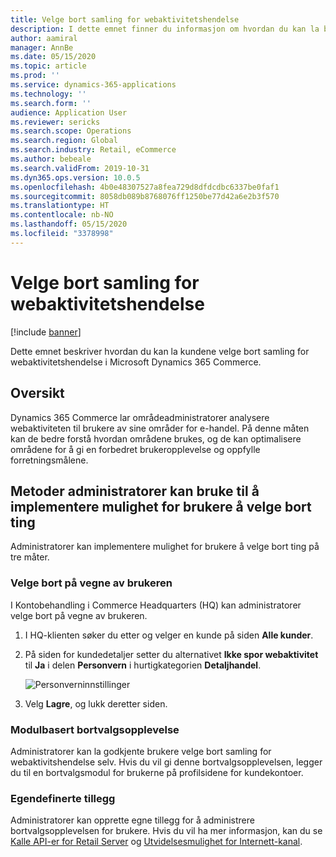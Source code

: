 ```yaml
---
title: Velge bort samling for webaktivitetshendelse
description: I dette emnet finner du informasjon om hvordan du kan la besøkende på nettstedet velge bort en samling for webaktivitetshendelse i Microsoft Dynamics 365 Commerce.
author: aamiral
manager: AnnBe
ms.date: 05/15/2020
ms.topic: article
ms.prod: ''
ms.service: dynamics-365-applications
ms.technology: ''
ms.search.form: ''
audience: Application User
ms.reviewer: sericks
ms.search.scope: Operations
ms.search.region: Global
ms.search.industry: Retail, eCommerce
ms.author: bebeale
ms.search.validFrom: 2019-10-31
ms.dyn365.ops.version: 10.0.5
ms.openlocfilehash: 4b0e48307527a8fea729d8dfdcdbc6337be0faf1
ms.sourcegitcommit: 8058db089b8768076ff1250be77d42a6e2b3f570
ms.translationtype: HT
ms.contentlocale: nb-NO
ms.lasthandoff: 05/15/2020
ms.locfileid: "3378998"
---
```

# <a name="opt-out-of-web-activity-event-collection"></a>Velge bort samling for webaktivitetshendelse
[!include [banner](includes/banner.md)]

Dette emnet beskriver hvordan du kan la kundene velge bort samling for webaktivitetshendelse i Microsoft Dynamics 365 Commerce.

## <a name="overview"></a>Oversikt

Dynamics 365 Commerce lar områdeadministratorer analysere webaktiviteten til brukere av sine områder for e-handel. På denne måten kan de bedre forstå hvordan områdene brukes, og de kan optimalisere områdene for å gi en forbedret brukeropplevelse og oppfylle forretningsmålene.


## <a name="ways-for-administrators-to-implement-an-opt-out-experience"></a>Metoder administratorer kan bruke til å implementere mulighet for brukere å velge bort ting

Administratorer kan implementere mulighet for brukere å velge bort ting på tre måter.

### <a name="opt-out-on-behalf-of-users"></a>Velge bort på vegne av brukeren

I Kontobehandling i Commerce Headquarters (HQ) kan administratorer velge bort på vegne av brukeren.

1. I HQ-klienten søker du etter og velger en kunde på siden **Alle kunder**.
1. På siden for kundedetaljer setter du alternativet **Ikke spor webaktivitet** til **Ja** i delen **Personvern** i hurtigkategorien **Detaljhandel**.

    ![Personverninnstillinger](media/Disablepersonalizationpart2.png)

1. Velg **Lagre**, og lukk deretter siden.

### <a name="module-based-opt-out-experience"></a>Modulbasert bortvalgsopplevelse

Administratorer kan la godkjente brukere velge bort samling for webaktivitshendelse selv. Hvis du vil gi denne bortvalgsopplevelsen, legger du til en bortvalgsmodul for brukerne på profilsidene for kundekontoer.

### <a name="custom-extensions"></a>Egendefinerte tillegg

Administratorer kan opprette egne tillegg for å administrere bortvalgsopplevelsen for brukere. Hvis du vil ha mer informasjon, kan du se [Kalle API-er for Retail Server](e-commerce-extensibility/call-retail-server-apis.md) og [Utvidelsesmulighet for Internett-kanal](e-commerce-extensibility/overview.md).
